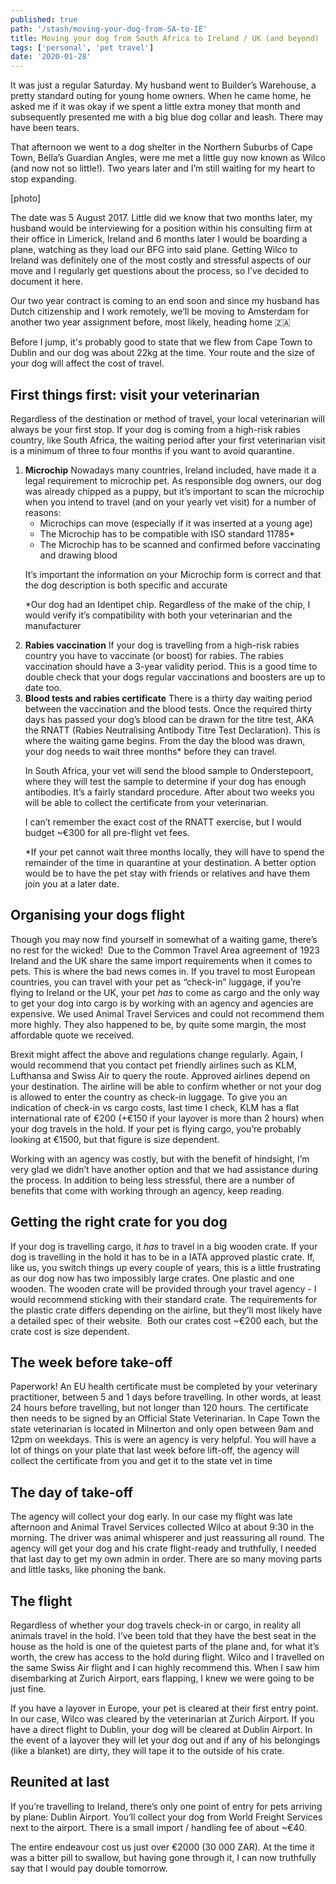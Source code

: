 ```yaml
---
published: true
path: '/stash/moving-your-dog-from-SA-to-IE'
title: Moving your dog from South Africa to Ireland / UK (and beyond)
tags: ['personal', 'pet travel']
date: '2020-01-28'
---
```


It was just a regular Saturday. My husband went to Builder’s Warehouse, a pretty standard outing for young home owners. When he came home, he asked me if it was okay if we spent a little extra money that month and subsequently presented me with a big blue dog collar and leash. There may have been tears.

That afternoon we went to a dog shelter in the Northern Suburbs of Cape Town, Bella’s Guardian Angles, were me met a little guy now known as Wilco (and now not so little!). Two years later and I’m still waiting for my heart to stop expanding.

[photo]

The date was 5 August 2017. Little did we know that two months later, my husband would be interviewing for a position within his consulting firm at their office in Limerick, Ireland and 6 months later I would be boarding a plane, watching as they load our BFG into said plane. Getting Wilco to Ireland was definitely one of the most costly and stressful aspects of our move and I regularly get questions about the process, so I’ve decided to document it here.

Our two year contract is coming to an end soon and since my husband has Dutch citizenship and I work remotely, we’ll be moving to Amsterdam for another two year assignment before, most likely, heading home 🇿🇦

Before I jump, it's probably good to state that we flew from Cape Town to Dublin and our dog was about 22kg at the time. Your route and the size of your dog will affect the cost of travel.

## First things first: visit your veterinarian

Regardless of the destination or method of travel, your local veterinarian will always be your first stop. If your dog is coming from a high-risk rabies country, like South Africa, the waiting period after your first veterinarian visit is a minimum of three to four months if you want to avoid quarantine.

<ol>
  <li>
    <b>Microchip</b> 
    Nowadays many countries, Ireland included, have made it a legal requirement to microchip pet. As responsible dog owners, our dog was already chipped as a puppy, but it’s important to scan the microchip when you intend to travel (and on your yearly vet visit) for a number of reasons:
  
  <ul>
    <li>Microchips can move (especially if it was inserted at a young age)</li>
    <li>The Microchip has to be compatible with ISO standard 11785*</li>
    <li>The Microchip has to be scanned and confirmed before vaccinating and drawing blood</li>
  </ul>

It’s important the information on your Microchip form is correct and that the dog description is both specific and accurate

\*Our dog had an Identipet chip. Regardless of the make of the chip, I would verify it’s compatibility with both your veterinarian and the manufacturer

  </li>

  <li>
    <b>Rabies vaccination</b>
    If your dog is travelling from a high-risk rabies country you have to vaccinate (or boost) for rabies. The rabies vaccination should have a 3-year validity period. This is a good time to double check that your dogs regular vaccinations and boosters are up to date too.
  </li>
  <li>
    <b>Blood tests and rabies certificate</b>
    There is a thirty day waiting period between the vaccination and the blood tests. Once the required thirty days has passed your dog’s blood can be drawn for the titre test, AKA the RNATT (Rabies Neutralising Antibody Titre Test Declaration). This is where the waiting game begins. From the day the blood was drawn, your dog needs to wait three months* before they can travel.

In South Africa, your vet will send the blood sample to Onderstepoort, where they will test the sample to determine if your dog has enough antibodies. It’s a fairly standard procedure. After about two weeks you will be able to collect the certificate from your veterinarian.

I can’t remember the exact cost of the RNATT exercise, but I would budget ~€300 for all pre-flight vet fees.

\*If your pet cannot wait three months locally, they will have to spend the remainder of the time in quarantine at your destination. A better option would be to have the pet stay with friends or relatives and have them join you at a later date.

  </li>
</ol>

## Organising your dogs flight

Though you may now find yourself in somewhat of a waiting game, there’s no rest for the wicked!  Due to the Common Travel Area agreement of 1923 Ireland and the UK share the same import requirements when it comes to pets. This is where the bad news comes in. If you travel to most European countries, you can travel with your pet as “check-in” luggage, if you’re flying to Ireland or the UK, your pet _has_ to come as cargo and the only way to get your dog into cargo is by working with an agency and agencies are expensive. We used Animal Travel Services and could not recommend them more highly. They also happened to be, by quite some margin, the most affordable quote we received.

Brexit might affect the above and regulations change regularly. Again, I would recommend that you contact pet friendly airlines such as KLM, Lufthansa and Swiss Air to query the route. Approved airlines depend on your destination. The airline will be able to confirm whether or not your dog is allowed to enter the country as check-in luggage. To give you an indication of check-in vs cargo costs, last time I check, KLM has a flat international rate of €200 (+€150 if your layover is more than 2 hours) when your dog travels in the hold. If your pet is flying cargo, you’re probably looking at €1500, but that figure is size dependent.

Working with an agency was costly, but with the benefit of hindsight, I’m very glad we didn’t have another option and that we had assistance during the process. In addition to being less stressful, there are a number of benefits that come with working through an agency, keep reading.

## Getting the right crate for you dog

If your dog is travelling cargo, it _has_ to travel in a big wooden crate. If your dog is travelling in the hold it has to be in a IATA approved plastic crate. If, like us, you switch things up every couple of years, this is a little frustrating as our dog now has two impossibly large crates. One plastic and one wooden. The wooden crate will be provided through your travel agency - I would recommend sticking with their standard crate. The requirements for the plastic crate differs depending on the airline, but they’ll most likely have a detailed spec of their website.  Both our crates cost ~€200 each, but the crate cost is size dependent.

## The week before take-off

Paperwork! An EU health certificate must be completed by your veterinary practitioner, between 5 and 1 days before travelling. In other words, at least 24 hours before travelling, but not longer than 120 hours. The certificate then needs to be signed by an Official State Veterinarian. In Cape Town the state veterinarian is located in Milnerton and only open between 9am and 12pm on weekdays. This is were an agency is very helpful. You will have a lot of things on your plate that last week before lift-off, the agency will collect the certificate from you and get it to the state vet in time

## The day of take-off

The agency will collect your dog early. In our case my flight was late afternoon and Animal Travel Services collected Wilco at about 9:30 in the morning. The driver was animal whisperer and just reassuring all round. The agency will get your dog and his crate flight-ready and truthfully, I needed that last day to get my own admin in order. There are so many moving parts and little tasks, like phoning the bank.

## The flight

Regardless of whether your dog travels check-in or cargo, in reality all animals travel in the hold. I’ve been told that they have the best seat in the house as the hold is one of the quietest parts of the plane and, for what it’s worth, the crew has access to the hold during flight. Wilco and I travelled on the same Swiss Air flight and I can highly recommend this. When I saw him disembarking at Zurich Airport, ears flapping, I knew we were going to be just fine.

If you have a layover in Europe, your pet is cleared at their first entry point. In our case, Wilco was cleared by the veterinarian at Zurich Airport. If you have a direct flight to Dublin, your dog will be cleared at Dublin Airport. In the event of a layover they will let your dog out and if any of his belongings (like a blanket) are dirty, they will tape it to the outside of his crate.

## Reunited at last

If you’re travelling to Ireland, there’s only one point of entry for pets arriving by plane: Dublin Airport. You’ll collect your dog from World Freight Services next to the airport. There is a small import / handling fee of about ~€40.

The entire endeavour cost us just over €2000 (30 000 ZAR). At the time it was a bitter pill to swallow, but having gone through it, I can now truthfully say that I would pay double tomorrow.
